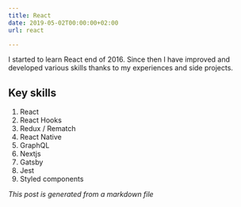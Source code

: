 ```yaml
---
title: React
date: 2019-05-02T00:00:00+02:00
url: react

---
```

I started to learn React end of 2016. Since then I have improved and developed various skills thanks to my experiences and side projects.

## Key skills

1. React
2. React Hooks
3. Redux / Rematch
4. React Native
5. GraphQL
6. Nextjs
7. Gatsby
8. Jest
9. Styled components

*This post is generated from a markdown file*